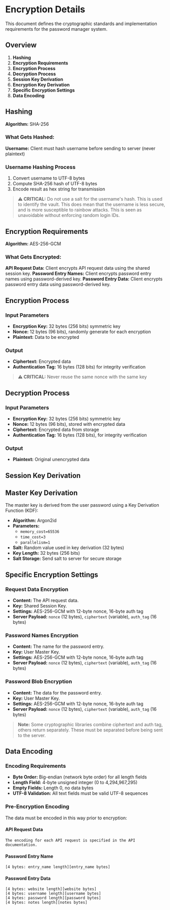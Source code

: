 # Encryption Details

This document defines the cryptographic standards and implementation requirements for the password manager system.

## Overview
1. **Hashing**
2. **Encryption Requirements**
3. **Encryption Process**
4. **Decryption Process**
5. **Session Key Derivation**
6. **Encryption Key Derivation**
7. **Specific Encryption Settings**
8. **Data Encoding**



## Hashing

**Algorithm:** SHA-256

### What Gets Hashed:
**Username:** Client must hash username before sending to server (never plaintext)

### Username Hashing Process
1. Convert username to UTF-8 bytes
2. Compute SHA-256 hash of UTF-8 bytes
3. Encode result as hex string for transmission

> **⚠️ CRITICAL:** Do not use a salt for the username's hash. This is used to identify the vault. This does mean that the username is less secure, and is more susceptible to rainbow attacks. This is seen as unavoidable without enforcing random login IDs.



## Encryption Requirements

**Algorithm:** AES-256-GCM

### What Gets Encrypted:
**API Request Data:** Client encrypts API request data using the shared session key.
**Password Entry Names:** Client encrypts password entry names using password-derived key.
**Password Entry Data:** Client encrypts password entry data using password-derived key.



## Encryption Process

### Input Parameters
- **Encryption Key:** 32 bytes (256 bits) symmetric key
- **Nonce:** 12 bytes (96 bits), randomly generate for each encryption
- **Plaintext:** Data to be encrypted

### Output
- **Ciphertext:** Encrypted data
- **Authentication Tag:** 16 bytes (128 bits) for integrity verification

> **⚠️ CRITICAL:** Never reuse the same nonce with the same key



## Decryption Process

### Input Parameters
- **Encryption Key:** 32 bytes (256 bits) symmetric key
- **Nonce:** 12 bytes (96 bits), stored with encrypted data
- **Ciphertext:** Encrypted data from storage
- **Authentication Tag:** 16 bytes (128 bits), for integrity verification

### Output
- **Plaintext:** Original unencrypted data



## Session Key Derivation



## Master Key Derivation

The master key is derived from the user password using a Key Derivation Function (KDF):

- **Algorithm:** Argon2id
- **Parameters:**
  - `memory_cost=65536`
  - `time_cost=3`
  - `parallelism=1`
- **Salt:** Random value used in key derivation (32 bytes)
- **Key Length:** 32 bytes (256 bits)
- **Salt Storage:** Send salt to server for secure storage



## Specific Encryption Settings

### Request Data Encryption
- **Content:** The API request data.
- **Key:** Shared Session Key.
- **Settings:** AES-256-GCM with 12-byte nonce, 16-byte auth tag
- **Server Payload:** `nonce` (12 bytes), `ciphertext` (variable), `auth_tag` (16 bytes)

### Password Names Encryption
- **Content:** The name for the password entry.
- **Key:** User Master Key.
- **Settings:** AES-256-GCM with 12-byte nonce, 16-byte auth tag
- **Server Payload:** `nonce` (12 bytes), `ciphertext` (variable), `auth_tag` (16 bytes)

### Password Blob Encryption
- **Content:** The data for the password entry.
- **Key:** User Master Key.
- **Settings:** AES-256-GCM with 12-byte nonce, 16-byte auth tag
- **Server Payload:** `nonce` (12 bytes), `ciphertext` (variable), `auth_tag` (16 bytes)

> **Note:** Some cryptographic libraries combine ciphertext and auth tag, others return separately. These must be separated before being sent to the server.



## Data Encoding

### Encoding Requirements
- **Byte Order:** Big-endian (network byte order) for all length fields
- **Length Field:** 4-byte unsigned integer (0 to 4,294,967,295)
- **Empty Fields:** Length 0, no data bytes
- **UTF-8 Validation:** All text fields must be valid UTF-8 sequences

### Pre-Encryption Encoding

The data must be encoded in this way prior to encryption:

#### API Request Data
```
The encoding for each API request is specified in the API documentation.
```

#### Password Entry Name
```
[4 bytes: entry_name length][entry_name bytes]
```

#### Password Entry Data
```
[4 bytes: website length][website bytes]
[4 bytes: username length][username bytes]
[4 bytes: password length][password bytes]
[4 bytes: notes length][notes bytes]
```


